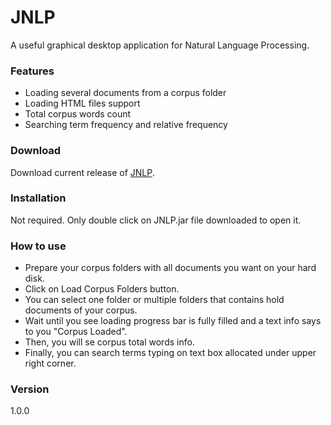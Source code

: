 # JNLP

A useful graphical desktop application for Natural Language Processing.

### Features
  - Loading several documents from a corpus folder
  - Loading HTML files support
  - Total corpus words count 
  - Searching term frequency and relative frequency

### Download
Download current release of [JNLP].

### Installation
Not required. Only double click on JNLP.jar file downloaded to open it.

### How to use
- Prepare your corpus folders with all documents you want on your hard disk.
- Click on Load Corpus Folders button.
- You can select one folder or multiple folders that contains hold documents of your corpus.
- Wait until you see loading progress bar is fully filled and a text info says to you "Corpus Loaded".
- Then, you will se corpus total words info.
- Finally, you can search terms typing on text box allocated under upper right corner.


### Version
1.0.0




   [JNLP]: <https://github.com/garmo/JNLP/releases/download/1.0.0/JNLP-1.0.1.jar>
  
